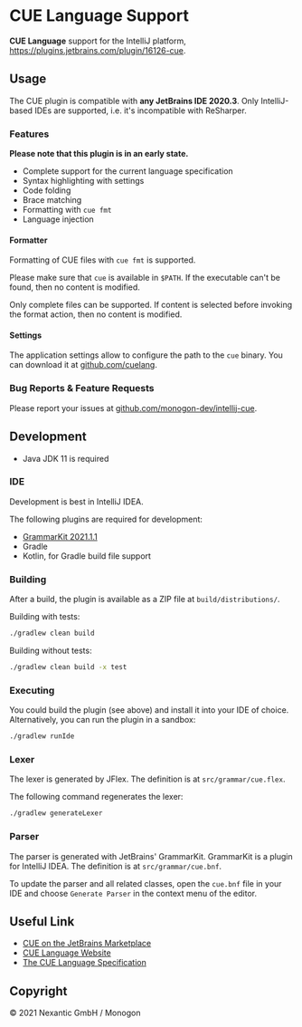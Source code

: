 # CUE Language Support

**CUE Language** support for the IntelliJ platform, https://plugins.jetbrains.com/plugin/16126-cue.

## Usage

The CUE plugin is compatible with **any JetBrains IDE 2020.3**. Only IntelliJ-based IDEs are supported, i.e. it's incompatible with ReSharper.

### Features

**Please note that this plugin is in an early state.**

- Complete support for the current language specification
- Syntax highlighting with settings
- Code folding
- Brace matching
- Formatting with `cue fmt`
- Language injection

#### Formatter

Formatting of CUE files with `cue fmt` is supported.

Please make sure that `cue` is available in `$PATH`. If the executable can't be found, then no content is modified.

Only complete files can be supported. If content is selected before invoking the format action, then no content is modified.

#### Settings
The application settings allow to configure the path to the `cue` binary. You can download it at [github.com/cuelang](https://github.com/cuelang/cue/releases).

### Bug Reports & Feature Requests

Please report your issues at [github.com/monogon-dev/intellij-cue](https://github.com/monogon-dev/intellij-cue).

## Development

- Java JDK 11 is required

### IDE

Development is best in IntelliJ IDEA.

The following plugins are required for development:

- [GrammarKit 2021.1.1](https://plugins.jetbrains.com/plugin/6606-grammar-kit)
- Gradle
- Kotlin, for Gradle build file support

### Building

After a build, the plugin is available as a ZIP file at `build/distributions/`.

Building with tests:

```bash
./gradlew clean build
```

Building without tests:

```bash
./gradlew clean build -x test
```

### Executing

You could build the plugin (see above) and install it into your IDE of choice. Alternatively, you can run the plugin in a sandbox:

```bash
./gradlew runIde
```

### Lexer

The lexer is generated by JFlex. The definition is at `src/grammar/cue.flex`.

The following command regenerates the lexer:

```bash
./gradlew generateLexer
```

### Parser

The parser is generated with JetBrains' GrammarKit. GrammarKit is a plugin for IntelliJ IDEA. The definition is at `src/grammar/cue.bnf`.

To update the parser and all related classes, open the `cue.bnf` file in your IDE and choose `Generate Parser` in the context menu of the
editor.

## Useful Link

- [CUE on the JetBrains Marketplace](https://plugins.jetbrains.com/plugin/16126-cue)
- [CUE Language Website](https://cuelang.org/)
- [The CUE Language Specification](https://cuelang.org/docs/references/spec/)

## Copyright

&copy; 2021 Nexantic GmbH / Monogon


